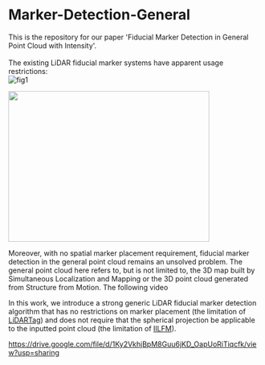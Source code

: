 # Marker-Detection-General
This is the repository for our paper 'Fiducial Marker Detection in General Point Cloud with Intensity'.<br>
<br>
The existing LiDAR fiducial marker systems have apparent usage restrictions: <br>
![fig1](https://user-images.githubusercontent.com/58899542/175343831-7cdbf297-5c03-4f0a-b1bc-72775844af8f.png)

<img width="400" height="300" src="[https://user-images.githubusercontent.com/58899542/175343636-c84c2826-26ec-4504-93cb-eb4d79596945.png]"/> <br>




Moreover, with no spatial marker placement requirement, fiducial marker detection in the general point cloud remains an unsolved problem. The general point cloud here refers to, but is not limited to, the 3D map built by Simultaneous Localization and Mapping or the 3D point cloud generated from Structure from Motion. The following video 



In this work, we introduce a strong generic LiDAR fiducial
marker detection algorithm that has no restrictions on marker
placement (the limitation of [LiDARTag](https://github.com/UMich-BipedLab/LiDARTag)) and does not
require that the spherical projection be applicable to the
inputted point cloud (the limitation of [IILFM](https://github.com/York-SDCNLab/IILFM)).




https://drive.google.com/file/d/1Ky2VkhjBpM8Guu6jKD_OapUoRiTiqcfk/view?usp=sharing
